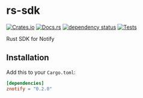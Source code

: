 # rs-sdk
[![Crates.io](https://img.shields.io/crates/v/znotify)](https://crates.io/crates/znotify)
[![Docs.rs](https://docs.rs/znotify/badge.svg)](https://docs.rs/znotify)
[![dependency status](https://deps.rs/repo/github/ZNotify/rs-sdk/status.svg)](https://deps.rs/repo/github/ZNotify/rs-sdk)
[![Tests](https://github.com/ZNotify/rs-sdk/actions/workflows/test.yml/badge.svg)](https://github.com/ZNotify/rs-sdk/actions/workflows/test.yml)

Rust SDK for Notify

## Installation

Add this to your `Cargo.toml`:

```toml
[dependencies]
znotify = "0.2.0"
```
